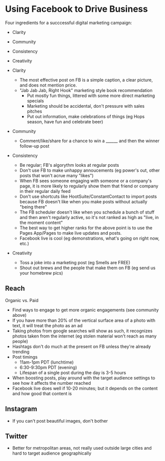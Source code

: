 # Using Facebook to Drive Business
Four ingredients for a succcessful digital marketing campaign:
- Clarity
- Community
- Consistency
- Creativity

- Clarity
  - The most effective post on FB is a simple caption, a clear picture, and does not mention price.
  - "Jab Jab Jab, Right Hook" marketing style book recommendation
    - Put mostly fun things, littered with some more direct marketing specials
    - Marketing should be accidental, don't pressure with sales pitches
    - Put out information, make celebrations of things (eg Hops season, have fun and celebrate beer)

- Community
  - Comment/like/share for a chance to win a ______ and then the winner follow-up post

- Consistency
  - Be regular; FB's algorythm looks at regular posts
  - Don't use FB to make unhappy annoucements (eg power's out, other posts that won't acrue many "likes")
  - When FB sees someone engaging with someone or a company's page, it is more likely to regularly show them that friend or company in their regular daily feed
  - Don't use shortcuts like HootSuite/ConstantContact to import posts because FB doesn't like when you make posts without actually "being there"
  - The FB scheduler doesn't like when you schedule a bunch of stuff and then aren't regularly active, so it's not ranked as high as "live, in the moment content"
  - The best way to get higher ranks for the above point is to use the Pages App/Pages to make live updates and posts.
  - Facebook live is cool (eg demonstrations, what's going  on right now, etc.)

- Creativity
  - Toss a joke into a marketing post (eg Smells are FREE)
  - Shout out brews and the people that make them on FB (eg send us your homebrew pics)

## Reach
Organic vs. Paid
- Find ways to engage to get more organic engagements (see community above)
- If you have more than 20% of the vertical surface area of a photo with text, it will treat the photo as an ad
- Taking photos from google searches will show as such, it recognizes photos taken from the internet (eg stolen material won't reach as many people)
- Hashtags don't do much at the present on FB unless they're already trending
- Post timings
  - 11am-1pm PDT (lunchtime)
  - 6:30-9:30pm PDT (evening)
  - Lifespan of a single post during the day is 3-5 hours
- When boosting posts, play around with the target audience settings to see how it affects the number reached
- Facebook live does well if 10-20 minutes; but it depends on the content and how good that content is

## Instagram
- If you can't post beautiful images, don't bother

## Twitter
- Better for metropolitan areas, not really used outside large cities and hard to target audience geographically
